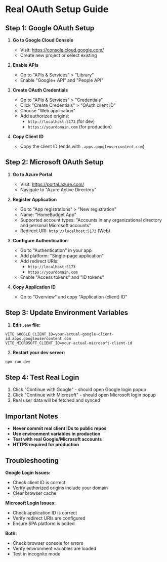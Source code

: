 # Real OAuth Setup Guide

## Step 1: Google OAuth Setup

1. **Go to Google Cloud Console**
   - Visit: https://console.cloud.google.com/
   - Create new project or select existing

2. **Enable APIs**
   - Go to "APIs & Services" > "Library"
   - Enable "Google+ API" and "People API"

3. **Create OAuth Credentials**
   - Go to "APIs & Services" > "Credentials"
   - Click "Create Credentials" > "OAuth client ID"
   - Choose "Web application"
   - Add authorized origins:
     - `http://localhost:5173` (for dev)
     - `https://yourdomain.com` (for production)

4. **Copy Client ID**
   - Copy the client ID (ends with `.apps.googleusercontent.com`)

## Step 2: Microsoft OAuth Setup

1. **Go to Azure Portal**
   - Visit: https://portal.azure.com/
   - Navigate to "Azure Active Directory"

2. **Register Application**
   - Go to "App registrations" > "New registration"
   - Name: "HomeBudget App"
   - Supported account types: "Accounts in any organizational directory and personal Microsoft accounts"
   - Redirect URI: `http://localhost:5173` (Web)

3. **Configure Authentication**
   - Go to "Authentication" in your app
   - Add platform: "Single-page application"
   - Add redirect URIs:
     - `http://localhost:5173`
     - `https://yourdomain.com`
   - Enable "Access tokens" and "ID tokens"

4. **Copy Application ID**
   - Go to "Overview" and copy "Application (client) ID"

## Step 3: Update Environment Variables

1. **Edit `.env` file:**
```
VITE_GOOGLE_CLIENT_ID=your-actual-google-client-id.apps.googleusercontent.com
VITE_MICROSOFT_CLIENT_ID=your-actual-microsoft-client-id
```

2. **Restart your dev server:**
```bash
npm run dev
```

## Step 4: Test Real Login

1. Click "Continue with Google" - should open Google login popup
2. Click "Continue with Microsoft" - should open Microsoft login popup
3. Real user data will be fetched and synced

## Important Notes

- **Never commit real client IDs to public repos**
- **Use environment variables in production**
- **Test with real Google/Microsoft accounts**
- **HTTPS required for production**

## Troubleshooting

**Google Login Issues:**
- Check client ID is correct
- Verify authorized origins include your domain
- Clear browser cache

**Microsoft Login Issues:**
- Check application ID is correct
- Verify redirect URIs are configured
- Ensure SPA platform is added

**Both:**
- Check browser console for errors
- Verify environment variables are loaded
- Test in incognito mode